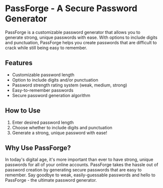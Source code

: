 # PassForge - A Secure Password Generator

PassForge is a customizable password generator that allows you to generate strong, unique passwords with ease. With options to include digits and punctuation, PassForge helps you create passwords that are difficult to crack while still being easy to remember.

## Features
- Customizable password length
- Option to include digits and/or punctuation
- Password strength rating system (weak, medium, strong)
- Easy-to-remember passwords
- Secure password generation algorithm

## How to Use
1. Enter desired password length
2. Choose whether to include digits and punctuation
3. Generate a strong, unique password with ease!

## Why Use PassForge?
In today's digital age, it's more important than ever to have strong, unique passwords for all of your online accounts. PassForge takes the hassle out of password creation by generating secure passwords that are easy to remember. Say goodbye to weak, easily-guessable passwords and hello to PassForge - the ultimate password generator.
